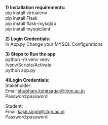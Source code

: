 **1) Installation requirements:**\
pip install virtualenv\
pip install Flask\
pip install flask-mysqldb\
pip install mysqlclient

**2) Login Credentials:**\
In App.py Change your MYSQL Configurations

**3) Steps to Run the app**\
python -m venv venv\
/venv/Scripts/Activate\
python app.py

**4)Login Credentials:**\
Stakeholder:\
Email:shubham.kshirsagar@iitgn.ac.in\
Password:password

Student:\
Email:kajal.singh@iitgn.ac.in\
Password:password

